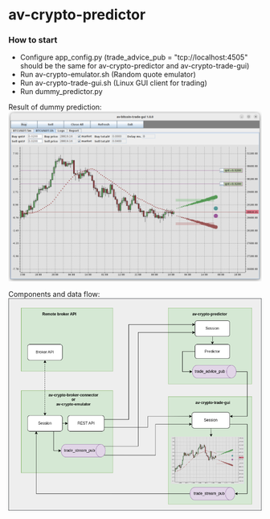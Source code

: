 # av-crypto-predictor

### How to start
- Configure app_config.py (trade_advice_pub = "tcp://localhost:4505"<br>
  should be the same for av-crypto-predictor and av-crypto-trade-gui)
- Run av-crypto-emulator.sh (Random quote emulator)
- Run av-crypto-trade-gui.sh (Linux GUI client for trading)
- Run dummy_predictor.py
  
 
Result of dummy prediction:<br>
![av-crypto-trade-gui](docs/predictor.png)

Components and data flow:<br>
![Chart panel](docs/av-crypto-trade.png)
